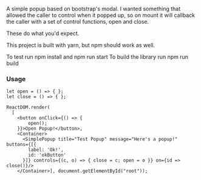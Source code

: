 A simple popup based on bootstrap's modal. I wanted something that allowed the caller to control when it popped up, so on mount it will callback the caller with a set of control functions, open and close.

These do what you'd expect.

This project is built with yarn, but npm should work as well.

To test run npm install and npm run start
To build the library run npm run build

### Usage

```
let open = () => { };
let close = () => { };

ReactDOM.render(
  [
    <button onClick={() => {
        open();
    }}>Open Popup!</button>,
    <Container>
      <SimplePopup title="Test Popup" message="Here's a popup!" buttons={[{
        label: 'Ok!',
        id: 'okButton'
      }]} controls={(c, o) => { close = c; open = o }} on={id => close()}/>
    </Container>], document.getElementById("root"));
```

